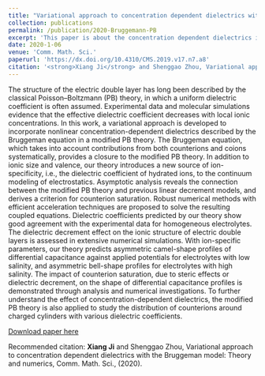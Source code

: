 ```yaml
---
title: "Variational approach to concentration dependent dielectrics with the Bruggeman model: Theory and numerics"
collection: publications
permalink: /publication/2020-Bruggemann-PB
excerpt: 'This paper is about the concentration dependent dielectrics in PB theory.'
date: 2020-1-06
venue: 'Comm. Math. Sci.'
paperurl: 'https://dx.doi.org/10.4310/CMS.2019.v17.n7.a8'
citation: '<strong>Xiang Ji</strong> and Shenggao Zhou, Variational approach to concentration dependent dielectrics with the Bruggeman model: Theory and numerics, Comm. Math. Sci.,(2020).'
---
```

The structure of the electric double layer has long been described by the classical Poisson–Boltzmann (PB) theory, in which a uniform dielectric coefficient is often assumed. Experimental data and molecular simulations evidence that the effective dielectric coefficient decreases with local ionic concentrations. In this work, a variational approach is developed to incorporate nonlinear concentration-dependent dielectrics described by the Bruggeman equation in a modified PB theory. The Bruggeman equation, which takes into account contributions from both counterions and coions systematically, provides a closure to the modified PB theory. In addition to ionic size and valence, our theory introduces a new source of ion-specificity, i.e., the dielectric coefficient of hydrated ions, to the continuum modeling of electrostatics. Asymptotic analysis reveals the connection between the modified PB theory and previous linear decrement models, and derives a criterion for counterion saturation. Robust numerical methods with efficient acceleration techniques are proposed to solve the resulting coupled equations. Dielectric coefficients predicted by our theory show good agreement with the experimental data for homogeneous electrolytes. The dielectric decrement effect on the ionic structure of electric double layers is assessed in extensive numerical simulations. With ion-specific parameters, our theory predicts asymmetric camel-shape profiles of differential capacitance against applied potentials for electrolytes with low salinity, and asymmetric bell-shape profiles for electrolytes with high salinity. The impact of counterion saturation, due to steric effects or dielectric decrement, on the shape of differential capacitance profiles is demonstrated through analysis and numerical investigations. To further understand the effect of concentration-dependent dielectrics, the modified PB theory is also applied to study the distribution of counterions around charged cylinders with various dielectric coefficients.

[Download paper here](https://dx.doi.org/10.4310/CMS.2019.v17.n7.a8)

Recommended citation: <strong>Xiang Ji</strong> and Shenggao Zhou, Variational approach to concentration dependent dielectrics with the Bruggeman model: Theory and numerics, Comm. Math. Sci., (2020).
